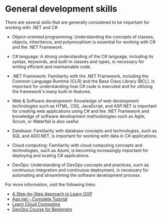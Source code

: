 # General development skills

There are several skills that are generally considered to be important for working with .NET and C#:

- Object-oriented programming: Understanding the concepts of classes, objects, inheritance, and polymorphism is essential for working with C# and the .NET Framework.

- C# language: A strong understanding of the C# language, including its syntax, keywords, and built-in classes and types, is necessary for writing efficient and maintainable code.

- .NET Framework: Familiarity with the .NET Framework, including the Common Language Runtime (CLR) and the Base Class Library (BCL), is important for understanding how C# code is executed and for utilizing the framework's many built-in features.

- Web & Software development: Knowledge of web development technologies such as HTML, CSS, JavaScript, and ASP.NET is important for creating web applications using C# and the .NET Framework and knowledge of software development methodologies such as Agile, Scrum, or Waterfall is also useful.

- Database: Familiarity with database concepts and technologies, such as SQL and ADO.NET, is important for working with data in C# applications.

- Cloud computing: Familiarity with cloud computing concepts and technologies, such as Azure, is becoming increasingly important for deploying and scaling C# applications.

- DevOps: Understanding of DevOps concepts and practices, such as continuous integration and continuous deployment, is necessary for automating and streamlining the software development process.

For more information, visit the following links:

- [A Step-by-Step Approach to Learn OOP](https://www.geeksforgeeks.org/a-step-by-step-approach-to-learn-object-oriented-programming/)
- [Asp.net - Complete Tutorial](https://www.youtube.com/watch?v=kdPtNMb8tPw)
- [Learn Cloud Computing](https://www.youtube.com/watch?v=eWwK2FKWp0g)
- [DevOps Course for Beginners](https://www.youtube.com/watch?v=hQcFE0RD0cQ)